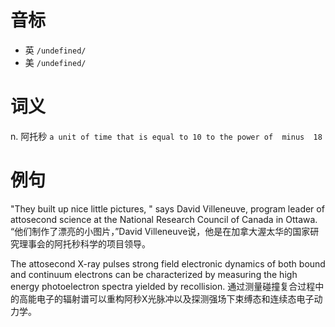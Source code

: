 # 音标

- 英 `/undefined/`
- 美 `/undefined/`

# 词义

n. 阿托秒
`a unit of time that is equal to 10 to the power of  minus  18`

# 例句

"They built up nice little pictures, " says David Villeneuve, program leader of attosecond science at the National Research Council of Canada in Ottawa.
“他们制作了漂亮的小图片，”David Villeneuve说，他是在加拿大渥太华的国家研究理事会的阿托秒科学的项目领导。

The attosecond X-ray pulses strong field electronic dynamics of both bound and continuum electrons can be characterized by measuring the high energy photoelectron spectra yielded by recollision.
通过测量碰撞复合过程中的高能电子的辐射谱可以重构阿秒X光脉冲以及探测强场下束缚态和连续态电子动力学。


